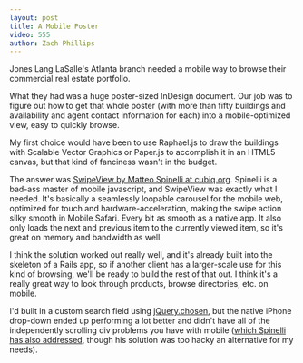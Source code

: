```yaml
---
layout: post
title: A Mobile Poster
video: 555
author: Zach Phillips
---
```


Jones Lang LaSalle's Atlanta branch needed a mobile way to browse their commercial real estate portfolio. 

What they had was a huge poster-sized InDesign document. Our job was to figure out how to get that whole poster (with more than fifty buildings and availability and agent contact information for each) into a mobile-optimized view, easy to quickly browse.

My first choice would have been to use Raphael.js to draw the buildings with Scalable Vector Graphics or Paper.js to accomplish it in an HTML5 canvas, but that kind of fanciness wasn't in the budget.

The answer was [SwipeView by Matteo Spinelli at cubiq.org](http://cubiq.org/swipeview). Spinelli is a bad-ass master of mobile javascript, and SwipeView was exactly what I needed. It's basically a seamlessly loopable carousel for the mobile web, optimized for touch and hardware-acceleration, making the swipe action silky smooth in Mobile Safari. Every bit as smooth as a native app. It also only loads the next and previous item to the currently viewed item, so it's great on memory and bandwidth as well.

I think the solution worked out really well, and it's already built into the skeleton of a Rails app, so if another client has a larger-scale use for this kind of browsing, we'll be ready to build the rest of that out. I think it's a really great way to look through products, browse directories, etc. on mobile.

I'd built in a custom search field using [jQuery.chosen](https://github.com/harvesthq/chosen/), but the native iPhone drop-down ended up performing a lot better and didn't have all of the independently scrolling div problems you have with mobile ([which Spinelli has also addressed](http://cubiq.org/iscroll-4), though his solution was too hacky an alternative for my needs).